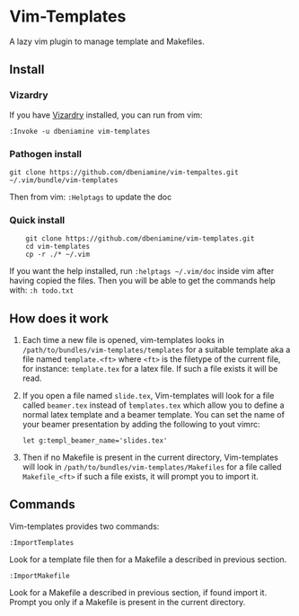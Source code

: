 # Vim-Templates

A lazy vim plugin to manage template and Makefiles.

## Install

### Vizardry

If you have [Vizardry](https://github.com/dbeniamine/vizardry) installed,
you can run from vim:

    :Invoke -u dbeniamine vim-templates

### Pathogen install

    git clone https://github.com/dbeniamine/vim-tempaltes.git ~/.vim/bundle/vim-templates

Then from vim: `:Helptags` to update the doc

### Quick install

        git clone https://github.com/dbeniamine/vim-templates.git
        cd vim-templates
        cp -r ./* ~/.vim


If you want the help installed, run `:helptags ~/.vim/doc` inside vim after
having copied the files.  Then you will be able to get the commands help with:
`:h todo.txt`

## How does it work


1.  Each time a new file is opened, vim-templates looks in
`/path/to/bundles/vim-templates/templates` for a suitable template aka a file
named `template.<ft>` where `<ft>` is the filetype of the current file, for
instance: `template.tex` for a latex file. If such a file exists it will be
read.

2.  If you open a file named `slide.tex`, Vim-templates will look for a file
called `beamer.tex` instead of ̀`templates.tex` which allow you to define a
normal latex template and a beamer template. You can set the name of your
beamer presentation by adding the following to yout vimrc:
 
        let g:templ_beamer_name='slides.tex'

3.  Then if no Makefile is present in the current directory, Vim-templates will
look in `/path/to/bundles/vim-templates/Makefiles` for a file called
`Makefile_<ft>` if such a file exists, it will prompt you to import it.

## Commands

Vim-templates provides two commands:

    :ImportTemplates

Look for a template file then for a Makefile a described in previous section.

    :ImportMakefile

Look for a Makefile a described in previous section, if found import it.
Prompt you only if a Makefile is present in the current directory.
